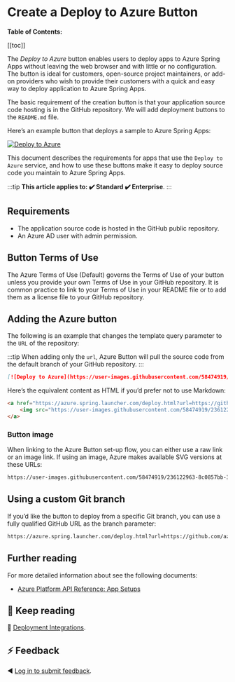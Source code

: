 # Create a Deploy to Azure Button

__Table of Contents:__

[[toc]]

The *Deploy to Azure* button enables users to deploy apps to Azure Spring Apps without leaving the web browser and with little or no configuration. The button is ideal for customers, open-source project maintainers, or add-on providers who wish to provide their customers with a quick and easy way to deploy application to Azure Spring Apps.

The basic requirement of the creation button is that your application source code hosting is in the GitHub repository. We will add deployment buttons to the `README.md` file.

Here’s an example button that deploys a sample to Azure Spring Apps:

[![Deploy to Azure](https://user-images.githubusercontent.com/58474919/236122963-8c0857bb-3822-4485-892a-445fa33f1612.png)]()

This document describes the requirements for apps that use the `Deploy to Azure` service, and how to use these buttons make it easy to deploy source code you maintain to Azure Spring Apps.

:::tip
**This article applies to: ✔️ Standard ✔️ Enterprise**.
:::

## Requirements

- The application source code is hosted in the GitHub public repository.
- An Azure AD user with admin permission.

## Button Terms of Use

The Azure Terms of Use (Default) governs the Terms of Use of your button unless you provide your own Terms of Use in your GitHub repository. It is common practice to link to your Terms of Use in your README file or to add them as a license file to your GitHub repository.

## Adding the Azure button

The following is an example that changes the template query parameter to the `URL` of the repository:

:::tip
When adding only the `url`, Azure Button will pull the source code from the default branch of your GitHub repository.
:::

```markdown
[![Deploy to Azure](https://user-images.githubusercontent.com/58474919/236122963-8c0857bb-3822-4485-892a-445fa33f1612.png)](https://azure.spring.launcher.com/deploy.html?url=https://github.com/azure/deploy)
```

Here’s the equivalent content as HTML if you’d prefer not to use Markdown:

```html
<a href="https://azure.spring.launcher.com/deploy.html?url=https://github.com/azure/deploy">
    <img src="https://user-images.githubusercontent.com/58474919/236122963-8c0857bb-3822-4485-892a-445fa33f1612.png" alt="Deploy to Azure">
</a>
```

### Button image

When linking to the Azure Button set-up flow, you can either use a raw link or an image link. If using an image, Azure makes available SVG versions at these URLs:

```bash
https://user-images.githubusercontent.com/58474919/236122963-8c0857bb-3822-4485-892a-445fa33f1612.png
```

## Using a custom Git branch

If you’d like the button to deploy from a specific Git branch, you can use a fully qualified GitHub URL as the branch parameter:

```bash
https://azure.spring.launcher.com/deploy.html?url=https://github.com/azure/deploy&branch=main
```

## Further reading

For more detailed information about see the following documents:

- [Azure Platform API Reference: App Setups](https://learn.microsoft.com/rest/api/azure/)

## 📑 Keep reading

📓 [Deployment Integrations](https://azure.microsoft.com/solutions/integration-services).

## ⚡ Feedback

◀️ [Log in to submit feedback](https://github.com/).
